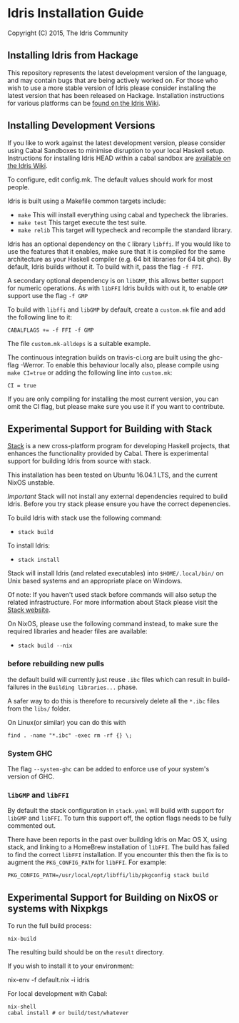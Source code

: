 # Idris Installation Guide

Copyright (C) 2015, The Idris Community

## Installing Idris from Hackage

This repository represents the latest development version of the
language, and may contain bugs that are being actively worked on.  For
those who wish to use a more stable version of Idris please consider
installing the latest version that has been released on Hackage.
Installation instructions for various platforms can be
[found on the Idris Wiki](https://github.com/idris-lang/Idris-dev/wiki/Installation-Instructions).

## Installing Development Versions

If you like to work against the latest development version, please
consider using Cabal Sandboxes to minimise disruption to your local
Haskell setup.  Instructions for installing Idris HEAD within a cabal
sandbox are
[available on the Idris Wiki](https://github.com/idris-lang/Idris-dev/wiki/Installing-an-Idris-Development-version-in-a-sandbox).

To configure, edit config.mk. The default values should work for most
people.

Idris is built using a Makefile common targets include:

* `make` This will install everything using cabal and typecheck the
  libraries.
* `make test` This target execute the test suite.
* `make relib` This target will typecheck and recompile the standard
  library.

Idris has an optional dependency on the `C` library `libffi`. If you
would like to use the features that it enables, make sure that it is
compiled for the same architecture as your Haskell compiler (e.g. 64
bit libraries for 64 bit ghc). By default, Idris builds without it. To
build with it, pass the flag `-f FFI`.

A secondary optional dependency is on `libGMP`, this allows better
support for numeric operations. As with `libFFI` Idris builds with out
it, to enable `GMP` support use the flag `-f GMP`

To build with `libffi` and `libGMP` by default, create a `custom.mk`
file and add the following line to it:

`CABALFLAGS += -f FFI -f GMP`

The file `custom.mk-alldeps` is a suitable example.

The continuous integration builds on travis-ci.org are built using the
ghc-flag -Werror. To enable this behaviour locally also, please
compile using `make CI=true` or adding the following line into
`custom.mk`:

`CI = true`

If you are only compiling for installing the most current version, you
can omit the CI flag, but please make sure you use it if you want to
contribute.

## Experimental Support for Building with Stack

[Stack](https://github.com/commercialhaskell/stack) is a new
cross-platform program for developing Haskell projects, that enhances
the functionality provided by Cabal. There is experimental support for
building Idris from source with stack.

This installation has been tested on Ubuntu 16.04.1 LTS, and the current
NixOS unstable.

*Important* Stack will not install any external dependencies required
to build Idris. Before you try stack please ensure you have the
correct depenencies.

To build Idris with stack use the following command:

* `stack build`

To install Idris:

* `stack install`

Stack will install Idris (and related executables) into `$HOME/.local/bin/`
on Unix based systems and an appropriate place on Windows.

Of note: If you haven't used stack before commands will also setup the
related infrastructure. For more information about Stack please visit
the [Stack website](https://github.com/commercialhaskell/stack).

On NixOS, please use the following command instead, to make sure
the required libraries and header files are available:

* `stack build --nix`

### before rebuilding new pulls
the default build will currently just reuse `.ibc` files which can result
in build-failures in the `Building libraries...` phase.

A safer way to do this is therefore to recursively delete all the `*.ibc`
files from the `libs/` folder.

On Linux(or similar) you can do this with

    find . -name "*.ibc" -exec rm -rf {} \;

### System GHC

The flag `--system-ghc` can be added to enforce use of your system's
version of GHC.

### `libGMP` and `libFFI`

By default the stack configuration in `stack.yaml` will build with
support for `libGMP` and `libFFI`.  To turn this support off, the
option flags needs to be fully commented out.

There have been reports in the past over building Idris on Mac OS X,
using stack, and linking to a HomeBrew installation of `libFFI`. The
build has failed to find the correct `libFFI` installation. If you
encounter this then the fix is to augment the `PKG_CONFIG_PATH` for
`libFFI`. For example:

```
PKG_CONFIG_PATH=/usr/local/opt/libffi/lib/pkgconfig stack build
```

## Experimental Support for Building on NixOS or systems with Nixpkgs

To run the full build process:

    nix-build

The resulting build should be on the `result` directory.

If you wish to install it to your environment:

   nix-env -f default.nix -i idris

For local development with Cabal:

    nix-shell
    cabal install # or build/test/whatever
